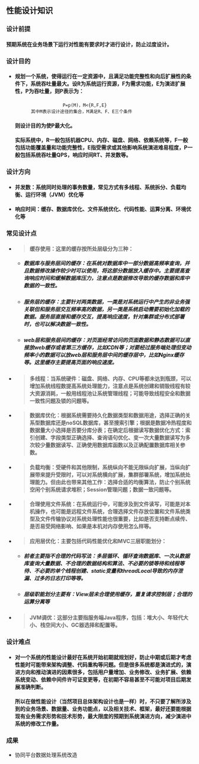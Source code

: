 ﻿## 性能设计知识
### 设计前提
#### 预期系统在业务场景下运行对性能有要求时才进行设计，防止过度设计。
### 设计目的
- #### 规划一个系统，使得运行在一定资源中，且满足功能完整性和向后扩展性的条件下，系统吞吐量最大。设R为系统运行资源，F为需求功能，E为演进扩展性，P为吞吐量，则P表示为：
                        P=p(M)，M<{R,F,E}
            其中M表示设计途径的集合，M满足R、F、E三个条件
  #### 则设计目的为使P最大化。
  #### 实际系统中，R一般包括机器CPU、内存、磁盘、网络、依赖系统等，F一般包括功能覆盖量和功能完整性，E指受需求或其他影响系统演进难易程度，P一般包括系统吞吐量QPS，响应时间RT、并发数等。
### 设计方向
- #### 并发数：系统同时处理的事务数量，常见方式有多线程、系统拆分、负载均衡、运行环境（JVM）优化等
- #### 响应时间：缓存、数据库优化、文件系统优化、代码性能、运算分离、环境优化等
### 常见设计点
- > #### 缓存使用：这里的缓存按所处层级分为三种：
    - ##### 数据库与服务层间的缓存：在系统对数据库中一部分数据高频率查询，并且数据修改操作较少时可以使用，将这部分数据放入缓存中。主要提高查询响应时间和缓解数据库压力，注意点是数据修改导致的缓存数据和库中数据的一致性。
    - ##### 服务层的缓存：主要针对两类数据，一类是对系统运行中产生的非业务强关联但和服务层交互频率高的数据，另一类是系统启动需要初始化加载的数据。服务层直接和缓存交互，提高响应速度，针对集群或分布式部署时，也可以解决数据一致性。
    - ##### web层和服务层间的缓存：对页面经常访问的页面数据和静态数据可以直接放web缓存或者第三方缓存，比如CDN等；对要经过服务端处理但变动频率小的数据可以放web层和服务层中间的缓存层中，比如Nginx缓存等。这里缓存主要提高页面的响应速度。
- > #### 多线程：当系统硬件：磁盘、网络、内存、CPU等都未达到瓶颈，可以增加系统线程数提高系统处理能力，注意点是系统创建和销毁线程有较大资源消耗，一般用线程池让系统管理线程；可能导致线程安全和数据一致性问题及锁的问题等。
- > #### 数据库优化：根据系统需要持久化数据类型和数据用途，选择正确的关系型数据库还是noSQL数据库，甚至搜索引擎；根据是数据冷热程度和数据量大小选择是否要分库分表；在确定后根据读写数据优化方式：索引创建、字段类型正确选择、查询语句优化、变一次大量数据读写为多次较少量数据读写、正确使用数据库函数以及正确配置数据库相关参数。
- > #### 负载均衡：受硬件和其他限制，系统纵向不能无限纵向扩展，当纵向扩展带来提升受限时，可以对系统横向扩展，集群部署系统，增加系统处理能力。但由此也带来其他工作：选择合适的均衡算法，防止个别系统空闲个别系统请求堆积；Session管理问题；数据一致问题等。
- > #### 合理使用文件系统：在系统运行中，可能涉及到文件读写，可能是对本机操作，也可能是远程文件系统，合理选择文件存放位置和文件系统类型及文件传输协议对系统处理性能也很重要，比如是否支持断点续传、是否易受网络影响、如果是本机对内存使用怎么样等。
- > #### 应用层优化：主要包括代码性能优化和MVC三层职能划分：
    - ##### 前者主要指不合理的代码写法：多层循环、循环查询数据库、一次从数据库查询大量数据、不合理的数据结构和算法、不必要的锁等待和线程等待、不必要的单个线程创建、static变量和threadLocal导致的内存泄漏、过多的日志打印等等。
    - ##### 层级职能划分主要有：View层未合理使用缓存，重复请求控制层；合理的运算分离等
- > #### JVM调优：这部分主要指服务端Java程序，包括：堆大小、年轻代大小、栈空间大小、GC器选择和配置等。
### 设计难点
- #### 对一个系统的性能设计最好在系统开始初期就规划好，防止中期或后期才考虑性能时可能带来架构调整、代码重构等问题。但是很多系统都是演进式的，演进方向和推动演进的因素很多，包括用户量增加、业务修改、业务扩展、依赖系统变动、依赖中间件许可证变更等，在初期不容易甚至不可能对项目后期发展准确判断。
  #### 所以在做性能设计（当然项目总体架构设计也是一样）时，不只要了解所涉及到的业务场景、数据量、业务功能点，以及相关技术、框架，最好还要能根据现有业务需求形势和技术形势，最大限度的预期到系统演进方向，减少演进中系统的修改工作量。
 ### 成果
- 协同平台数据处理系统改造
 

